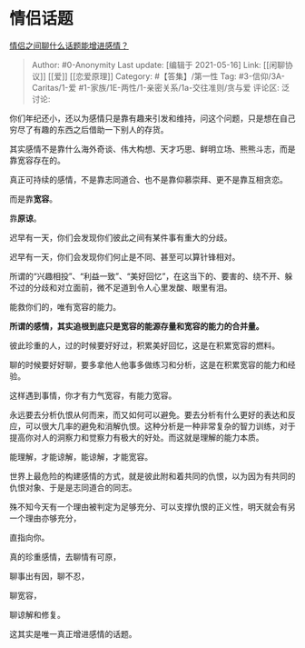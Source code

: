 # 情侣话题
[情侣之间聊什么话题能增进感情？](https://www.zhihu.com/question/292755353/answer/1632555175)

> Author: #0-Anonymity
> Last update: [编辑于 2021-05-16]
> Link: [[闲聊协议]] [[爱]] [[恋爱原理]]
> Category: #【答集】/第一性
> Tag: #3-信仰/3A-Caritas/1-爱 #1-家族/1E-两性/1-亲密关系/1a-交往准则/贪与爱
> 评论区:
> 泛讨论:

你们年纪还小，还以为感情只是靠有趣来引发和维持，问这个问题，只是想在自己穷尽了有趣的东西之后借助一下别人的存货。

其实感情不是靠什么海外奇谈、伟大构想、天才巧思、鲜明立场、熊熊斗志，而是靠宽容存在的。

真正可持续的感情，不是靠志同道合、也不是靠仰慕崇拜、更不是靠互相贪恋。

而是靠**宽容**。

靠**原谅**。

迟早有一天，你们会发现你们彼此之间有某件事有重大的分歧。

迟早有一天，你们会发现你们何止是不同、甚至可以算针锋相对。

所谓的“兴趣相投”、“利益一致”、“美好回忆”，在这当下的、要害的、绕不开、躲不过的分歧和对立面前，微不足道到令人心里发酸、眼里有泪。

能救你们的，唯有宽容的能力。

**所谓的感情，其实追根到底只是宽容的能源存量和宽容的能力的合并量。**

彼此珍重的人，过的时候要好好过，积累美好回忆，这是在积累宽容的燃料。

聊的时候要好好聊，要多拿他人他事多做练习和分析，这是在积累宽容的能力和经验。

这样遇到事情，你才有力气宽容，有能力宽容。

永远要去分析仇恨从何而来，而又如何可以避免。要去分析有什么更好的表达和反应，可以很大几率的避免和消解仇恨。这种分析是一种非常复杂的智力训练，对于提高你对人的洞察力和觉察力有极大的好处。而这就是理解的能力本质。

能理解，才能谅解，能谅解，才能宽容。

世界上最危险的构建感情的方式，就是彼此附和着共同的仇恨，以为因为有共同的仇恨对象、于是是志同道合的同志。

殊不知今天有一个理由被判定为足够充分、可以支撑仇恨的正义性，明天就会有另一个理由亦够充分，

直指向你。

真的珍重感情，去聊情有可原，

聊事出有因，聊不忍，

聊宽容，

聊谅解和修复。

这其实是唯一真正增进感情的话题。
